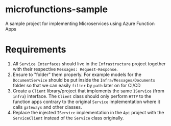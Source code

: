 # microfunctions-sample
A sample project for implementing Microservices using Azure Function Apps

# Requirements
1. All `Service Interfaces` should live in the `Infrastructure` project together with their respective `Messages: Request-Response`.
2. Ensure to "folder" them properly. For example models for the `DocumentService` should be put inside the `Infra/Messages/Documents` folder so that we can easily `filter` by `path` later on for CI/CD
3. Create a `Client` library/project that implements the same `IService` (from `infra`) interface. The `Client` class should only perform `HTTP` to the function apps contrary to the original `Service` implementation where it calls `gateways` and other classes.
4. Replace the injected `IService` implementation in the `Api` project with the `ServiceClient` instead of the `Service` class originally.
